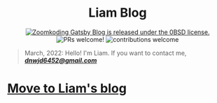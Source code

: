 <h1 align="center">
  Liam Blog
</h1>

<p align="center">
  <a href="https://github.com/zoomkoding/zoomkoding-gatsby-blog/blob/master/LICENSE">
    <img src="https://img.shields.io/badge/license-0BSD-blue.svg" alt="Zoomkoding Gatsby Blog is released under the 0BSD license." />
  </a>
  <img src="https://img.shields.io/badge/PRs-welcome-brightgreen.svg" alt="PRs welcome!" />
  <img src="https://img.shields.io/badge/contributions-welcome-brightgreen.svg?style=flat" alt="contributions welcome" />
</p>

> March, 2022: Hello! I'm Liam. If you want to contact me, ***<dnwjd6452@gmail.com>***

# [Move to Liam's blog](https://liampoet.github.io/)
